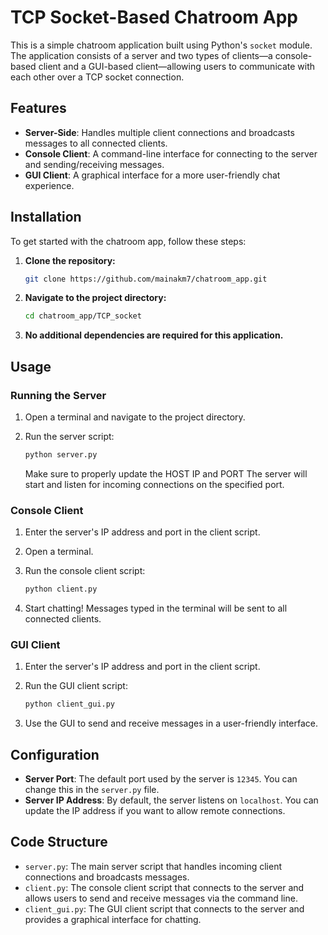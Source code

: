# TCP Socket-Based Chatroom App

This is a simple chatroom application built using Python's `socket` module. The application consists of a server and two types of clients—a console-based client and a GUI-based client—allowing users to communicate with each other over a TCP socket connection.

## Features

- **Server-Side**: Handles multiple client connections and broadcasts messages to all connected clients.
- **Console Client**: A command-line interface for connecting to the server and sending/receiving messages.
- **GUI Client**: A graphical interface for a more user-friendly chat experience.

## Installation

To get started with the chatroom app, follow these steps:

1. **Clone the repository:**

    ```bash
    git clone https://github.com/mainakm7/chatroom_app.git
    ```

2. **Navigate to the project directory:**

    ```bash
    cd chatroom_app/TCP_socket
    ```

3. **No additional dependencies are required for this application.**

## Usage

### Running the Server

1. Open a terminal and navigate to the project directory.
2. Run the server script:

    ```bash
    python server.py
    ```
   Make sure to properly update the HOST IP and PORT
   The server will start and listen for incoming connections on the specified port.

### Console Client

1. Enter the server's IP address and port in the client script.
2. Open a terminal.
3. Run the console client script:

    ```bash
    python client.py
    ```
4. Start chatting! Messages typed in the terminal will be sent to all connected clients.

### GUI Client

1. Enter the server's IP address and port in the client script.
2. Run the GUI client script:

    ```bash
    python client_gui.py
    ```
3. Use the GUI to send and receive messages in a user-friendly interface.

## Configuration

- **Server Port**: The default port used by the server is `12345`. You can change this in the `server.py` file.
- **Server IP Address**: By default, the server listens on `localhost`. You can update the IP address if you want to allow remote connections.

## Code Structure

- `server.py`: The main server script that handles incoming client connections and broadcasts messages.
- `client.py`: The console client script that connects to the server and allows users to send and receive messages via the command line.
- `client_gui.py`: The GUI client script that connects to the server and provides a graphical interface for chatting.



